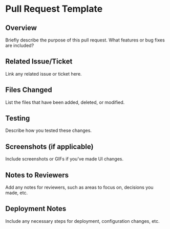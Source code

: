 # Pull Request Template

## Overview
Briefly describe the purpose of this pull request. What features or bug fixes are included?

## Related Issue/Ticket
Link any related issue or ticket here.

## Files Changed
List the files that have been added, deleted, or modified.

## Testing
Describe how you tested these changes.

## Screenshots (if applicable)
Include screenshots or GIFs if you've made UI changes.

## Notes to Reviewers
Add any notes for reviewers, such as areas to focus on, decisions you made, etc.

## Deployment Notes
Include any necessary steps for deployment, configuration changes, etc.
